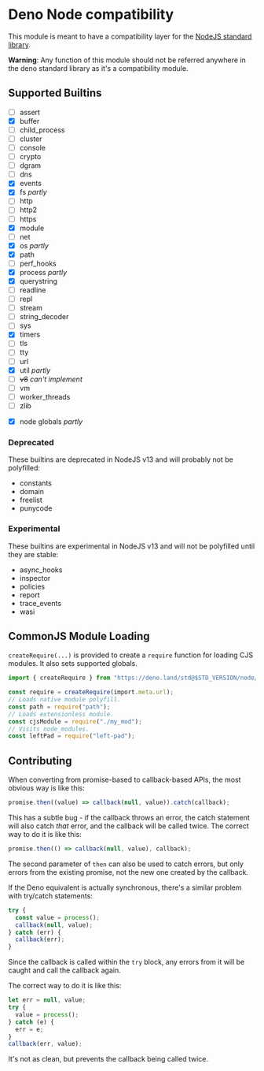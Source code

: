 # Deno Node compatibility

This module is meant to have a compatibility layer for the
[NodeJS standard library](https://nodejs.org/docs/latest-v12.x/api/).

**Warning**: Any function of this module should not be referred anywhere in the
deno standard library as it's a compatibility module.

## Supported Builtins

- [ ] assert
- [x] buffer
- [ ] child_process
- [ ] cluster
- [ ] console
- [ ] crypto
- [ ] dgram
- [ ] dns
- [x] events
- [x] fs _partly_
- [ ] http
- [ ] http2
- [ ] https
- [x] module
- [ ] net
- [x] os _partly_
- [x] path
- [ ] perf_hooks
- [x] process _partly_
- [x] querystring
- [ ] readline
- [ ] repl
- [ ] stream
- [ ] string_decoder
- [ ] sys
- [x] timers
- [ ] tls
- [ ] tty
- [ ] url
- [x] util _partly_
- [ ] ~~v8~~ _can't implement_
- [ ] vm
- [ ] worker_threads
- [ ] zlib

* [x] node globals _partly_

### Deprecated

These builtins are deprecated in NodeJS v13 and will probably not be polyfilled:

- constants
- domain
- freelist
- punycode

### Experimental

These builtins are experimental in NodeJS v13 and will not be polyfilled until
they are stable:

- async_hooks
- inspector
- policies
- report
- trace_events
- wasi

## CommonJS Module Loading

`createRequire(...)` is provided to create a `require` function for loading CJS
modules. It also sets supported globals.

```ts
import { createRequire } from "https://deno.land/std@$STD_VERSION/node/module.ts";

const require = createRequire(import.meta.url);
// Loads native module polyfill.
const path = require("path");
// Loads extensionless module.
const cjsModule = require("./my_mod");
// Visits node_modules.
const leftPad = require("left-pad");
```

## Contributing

When converting from promise-based to callback-based APIs, the most obvious way
is like this:

```ts
promise.then((value) => callback(null, value)).catch(callback);
```

This has a subtle bug - if the callback throws an error, the catch statement
will also catch _that_ error, and the callback will be called twice. The correct
way to do it is like this:

```ts
promise.then(() => callback(null, value), callback);
```

The second parameter of `then` can also be used to catch errors, but only errors
from the existing promise, not the new one created by the callback.

If the Deno equivalent is actually synchronous, there's a similar problem with
try/catch statements:

```ts
try {
  const value = process();
  callback(null, value);
} catch (err) {
  callback(err);
}
```

Since the callback is called within the `try` block, any errors from it will be
caught and call the callback again.

The correct way to do it is like this:

```ts
let err = null, value;
try {
  value = process();
} catch (e) {
  err = e;
}
callback(err, value);
```

It's not as clean, but prevents the callback being called twice.
